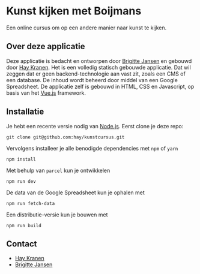 # Kunst kijken met Boijmans
Een online cursus om op een andere manier naar kunst te kijken.

## Over deze applicatie
Deze applicatie is bedacht en ontworpen door [Brigitte Jansen](http://www.brigittejansen.com/) en gebouwd door [Hay Kranen](https://www.haykranen.nl/). Het is een volledig statisch gebouwde applicatie. Dat wil zeggen dat er geen backend-technologie aan vast zit, zoals een CMS of een database. De inhoud wordt beheerd door middel van een Google Spreadsheet. De applicatie zelf is gebouwd in HTML, CSS en Javascript, op basis van het [Vue.js](https://vuejs.org/) framework.

## Installatie
Je hebt een recente versie nodig van [Node.js](https://nodejs.org/en/). Eerst clone je deze repo:

    git clone git@github.com:hay/kunstcursus.git

Vervolgens installeer je alle benodigde dependencies met `npm` of `yarn`

    npm install

Met behulp van `parcel` kun je ontwikkelen

    npm run dev

De data van de Google Spreadsheet kun je ophalen met

    npm run fetch-data

Een distributie-versie kun je bouwen met

    npm run build

## Contact
* [Hay Kranen](https://www.haykranen.nl/)
* [Brigitte Jansen](http://www.brigittejansen.com/)